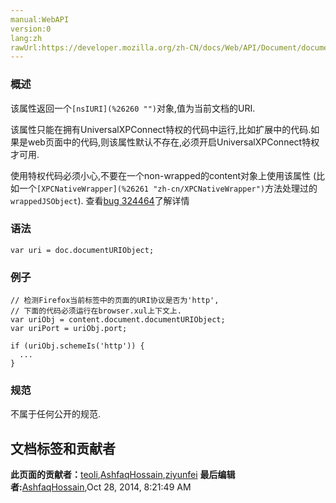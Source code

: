 ```yaml
---
manual:WebAPI
version:0
lang:zh
rawUrl:https://developer.mozilla.org/zh-CN/docs/Web/API/Document/documentURIObject
---
```





### 概述<a name="Summary"></a>


该属性返回一个`[nsIURI](%26260 "")`对象,值为当前文档的URI.



该属性只能在拥有UniversalXPConnect特权的代码中运行,比如扩展中的代码.如果是web页面中的代码,则该属性默认不存在,必须开启UniversalXPConnect特权才可用.



使用特权代码必须小心,不要在一个non-wrapped的content对象上使用该属性 (比如一个`[XPCNativeWrapper](%26261 "zh-cn/XPCNativeWrapper")`方法处理过的`wrappedJSObject`). 查看[bug 324464](%26262 "FIXED: We should expose nsIURI getters for Node.baseURI and Document.documentURI")了解详情


### 语法<a name="Syntax"></a>

```
var uri = doc.documentURIObject;
```

### 例子<a name="Example"></a>

```
// 检测Firefox当前标签中的页面的URI协议是否为'http',
// 下面的代码必须运行在browser.xul上下文上.
var uriObj = content.document.documentURIObject;
var uriPort = uriObj.port;

if (uriObj.schemeIs('http')) {
  ...
}
```

### 规范<a name="Specification"></a>


不属于任何公开的规范.




## 文档标签和贡献者
**此页面的贡献者：**[teoli](%160 ""),[AshfaqHossain](%4944 ""),[ziyunfei](%61 "")
**最后编辑者:**[AshfaqHossain](%4944 ""),<time>Oct 28, 2014, 8:21:49 AM</time>


